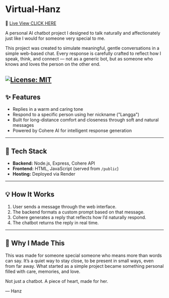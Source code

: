 # Virtual-Hanz

💌 [Live View CLICK HERE](https://mwamwam.github.io/Virtual-Hanz/)




A personal AI chatbot project I designed to talk naturally and affectionately just like I would for someone very special to me.

This project was created to simulate meaningful, gentle conversations in a simple web-based chat. Every response is carefully crafted to reflect how I speak, think, and connect — not as a generic bot, but as someone who knows and loves the person on the other end.


[![License: MIT](https://img.shields.io/badge/License-MIT-yellow.svg)](https://opensource.org/licenses/MIT)
---

## ✨ Features

- Replies in a warm and caring tone
- Respond to a specific person using her nickname ("Langga")
- Built for long-distance comfort and closeness through soft and natural messages
- Powered by Cohere AI for intelligent response generation

---

## 🔧 Tech Stack

- **Backend:** Node.js, Express, Cohere API
- **Frontend:** HTML, JavaScript (served from `/public`)
- **Hosting:** Deployed via Render

---

## 💡 How It Works

1. User sends a message through the web interface.
2. The backend formats a custom prompt based on that message.
3. Cohere generates a reply that reflects how I’d naturally respond.
4. The chatbot returns the reply in real time.

---

## 🩷 Why I Made This

This was made for someone special someone who means more than words can say.
It’s a quiet way to stay close, to be present in small ways, even from far away.
What started as a simple project became something personal filled with care, memories, and love.

Not just a chatbot. A piece of heart, made for her.

— Hanz
